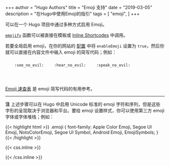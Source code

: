 +++
author = "Hugo Authors"
title = "Emoji 支持"
date = "2019-03-05"
description = "在Hugo中使用Emoji的指引"
tags = [
    "emoji",
]
+++

可以在一个 Hugo 项目中通过多种方式启用 Emoji。

<!--more-->

[`emojify`](https://gohugo.io/functions/emojify/) 函数可以被直接在模板或 [Inline Shortcodes](https://gohugo.io/templates/shortcode-templates/#inline-shortcodes) 中调用。

若要全局启用 emoji，在你的网站的 [配置](https://gohugo.io/getting-started/configuration/) 中将 `enableEmoji` 设置为 `true`，然后你就可以直接在内容文件中输入 emoji 的简写代码；例如：

<p><span class="nowrap"><span class="emojify">🙈</span> <code>:see_no_evil:</code></span>  <span class="nowrap"><span class="emojify">🙉</span> <code>:hear_no_evil:</code></span>  <span class="nowrap"><span class="emojify">🙊</span> <code>:speak_no_evil:</code></span></p>
<br>

[Emoji 速查表](http://www.emoji-cheat-sheet.com/) 是 emoji 简写代码的有用参考。

---

**注** 上述步骤可以在 Hugo 中启用 Unicode 标准的 emoji 字符和序列，但是这些字形的呈现取决于浏览器和平台。要给 emoji 设置样式，你可以使用第三方 emoji 字体或字体堆栈；例如：

{{< highlight html >}}
.emoji {
font-family: Apple Color Emoji, Segoe UI Emoji, NotoColorEmoji, Segoe UI Symbol, Android Emoji, EmojiSymbols;
}
{{< /highlight >}}

{{< css.inline >}}

<style>
.emojify {
	font-family: Apple Color Emoji, Segoe UI Emoji, NotoColorEmoji, Segoe UI Symbol, Android Emoji, EmojiSymbols;
	font-size: 2rem;
	vertical-align: middle;
}
@media screen and (max-width:650px) {
  .nowrap {
    display: block;
    margin: 25px 0;
  }
}
</style>

{{< /css.inline >}}
